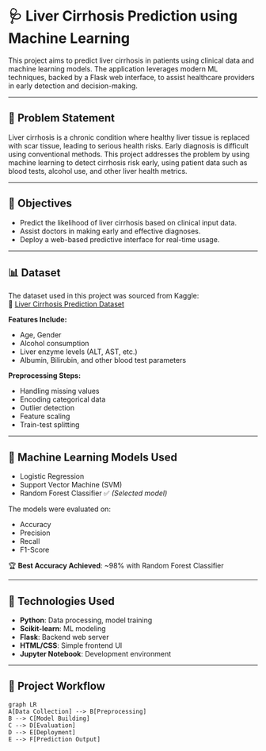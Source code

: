 # 🩺 Liver Cirrhosis Prediction using Machine Learning

This project aims to predict liver cirrhosis in patients using clinical data and machine learning models. The application leverages modern ML techniques, backed by a Flask web interface, to assist healthcare providers in early detection and decision-making.

---

## 📌 Problem Statement

Liver cirrhosis is a chronic condition where healthy liver tissue is replaced with scar tissue, leading to serious health risks. Early diagnosis is difficult using conventional methods. This project addresses the problem by using machine learning to detect cirrhosis risk early, using patient data such as blood tests, alcohol use, and other liver health metrics.

---

## 🎯 Objectives

- Predict the likelihood of liver cirrhosis based on clinical input data.
- Assist doctors in making early and effective diagnoses.
- Deploy a web-based predictive interface for real-time usage.

---

## 📊 Dataset

The dataset used in this project was sourced from Kaggle:  
🔗 [Liver Cirrhosis Prediction Dataset](https://www.kaggle.com/datasets/bhavanipriya222/liver-cirrhosis-prediction)

**Features Include:**
- Age, Gender
- Alcohol consumption
- Liver enzyme levels (ALT, AST, etc.)
- Albumin, Bilirubin, and other blood test parameters

**Preprocessing Steps:**
- Handling missing values
- Encoding categorical data
- Outlier detection
- Feature scaling
- Train-test splitting

---

## 🤖 Machine Learning Models Used

- Logistic Regression
- Support Vector Machine (SVM)
- Random Forest Classifier ✅ *(Selected model)*

The models were evaluated on:
- Accuracy
- Precision
- Recall
- F1-Score

🏆 **Best Accuracy Achieved**: ~98% with Random Forest Classifier

---

## 🔧 Technologies Used

- **Python**: Data processing, model training
- **Scikit-learn**: ML modeling
- **Flask**: Backend web server
- **HTML/CSS**: Simple frontend UI
- **Jupyter Notebook**: Development environment

---

## 🧪 Project Workflow

```mermaid
graph LR
A[Data Collection] --> B[Preprocessing]
B --> C[Model Building]
C --> D[Evaluation]
D --> E[Deployment]
E --> F[Prediction Output]

